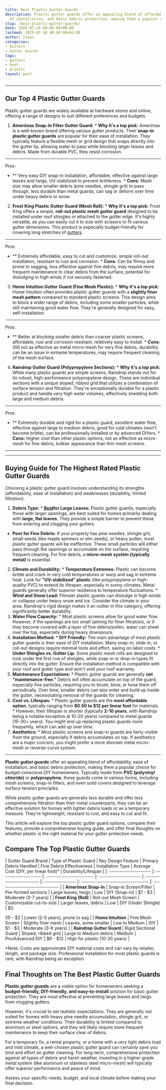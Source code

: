 ```yaml
---
title: Best Plastic Gutter Guards
description: Plastic gutter guards offer an appealing blend of affordability, ease
  of installation, and basic debris protection, making them a popular choice for...
slug: /best-plastic-gutter-guards/
date: 2025-07-10 00:00:00+00:00
lastmod: 2025-07-10 00:00:00+03:00
author: Isaac
categories:
- Gutters
- Gutter Guards
tags:
- gutters
- best
- plastic
layout: post
---
```

---

## Our Top 4 Plastic Gutter Guards
Plastic gutter guards are widely available at hardware stores and online, offering a range of designs to suit different preferences and budgets.
1. **Amerimax Snap-In Filter Gutter Guard:** * **Why it's a top pick:** Amerimax is a well-known brand offering various gutter products. Their **snap-in plastic gutter guards** are popular for their ease of installation. They typically feature a flexible mesh or grid design that snaps directly into the gutter lip, allowing water to pass while blocking larger leaves and debris. Made from durable PVC, they resist corrosion.

* **
Pros:

- ** Very easy DIY snap-in installation, affordable, effective against large leaves and twigs, UV-stabilized to prevent brittleness. * **Cons:** Mesh size may allow smaller debris (pine needles, shingle grit) to pass through, less durable than metal guards, can sag or deform over time under heavy debris or snow.

2. **Frost King Plastic Gutter Guard (Mesh Roll):** * **Why it's a top pick:** Frost King offers a simple, **roll-out plastic mesh gutter guard** designed to be installed under roof shingles or attached to the gutter edge. It's highly versatile, as you can easily cut it to size with scissors to fit various gutter dimensions. This product is especially budget-friendly for covering long stretches of [gutters](https://pestpolicy.com/best-aluminum-gutter-guards/).

* **
Pros:

- ** Extremely affordable, easy to cut and customize, simple roll-out installation, resistant to rust and corrosion. * **Cons:** Can be flimsy and prone to sagging, less effective against fine debris, may require more frequent maintenance to clear debris from the surface, potential for dislodging in high winds if not securely fastened.

3. **Home Intuition Gutter Guard (Fine Mesh Plastic):** * **Why it's a top pick:** Home Intuition often provides plastic gutter guards with a **slightly finer mesh pattern** compared to standard plastic screens. This design aims to block a wider range of debris, including some smaller particles, while still maintaining good water flow. They're generally designed for easy, self-installation.

* **
Pros:

- ** Better at blocking smaller debris than coarser plastic screens, affordable, rust and corrosion resistant, relatively easy to install. * **Cons:** Still not as effective as metal micro-mesh for very fine debris, durability can be an issue in extreme temperatures, may require frequent cleaning of the mesh surface.

4. **Raindrop Gutter Guard (Polypropylene Sections):** * **Why it's a top pick:** While many plastic guards are simple screens, Raindrop stands out for its robust, high-performance polypropylene design. These are individual sections with a unique sloped, ribbed grid that utilizes a combination of surface tension and filtration. They're exceptionally durable for a plastic product and handle very high water volumes, effectively shedding both large and medium debris.

* **
Pros:

- ** Extremely durable and rigid for a plastic guard, excellent water flow, effective against large to medium debris, good for cold climates (won't become brittle), can be professionally installed or by advanced DIYers. * **Cons:** Higher cost than other plastic options, not as effective as micro-mesh for fine debris, bulkier appearance than thin mesh screens.

---
---

## Buying Guide for The Highest Rated Plastic Gutter Guards
Choosing a plastic gutter guard involves understanding its strengths (affordability, ease of installation) and weaknesses (durability, limited filtration).
1. **Debris Type:** * **[Best](https://pestpolicy.com/best-foam-gutter-guards/)for Large Leaves:** Plastic gutter guards, especially those with larger openings, are best suited for homes primarily dealing with **large, flat leaves**. They provide a simple barrier to prevent these from entering and clogging your gutters.

* **Poor for Fine Debris:** If your property has pine needles, shingle grit, small seeds (like maple spinners or elm seeds), or heavy pollen, most plastic gutter guards will be ineffective. These small particles will either pass through the openings or accumulate on the surface, requiring frequent cleaning. For fine debris, a **micro-mesh system (typically metal)** is essential.
2. **Climate and Durability:** * **Temperature Extremes:** Plastic can become brittle and crack in very cold temperatures or warp and sag in extreme heat. Look for **"UV-stabilized" plastic** (like polypropylene or high-quality PVC) to extend its lifespan, especially in sunny climates. Metal guards generally offer superior resilience to temperature fluctuations. * **Wind and Snow Load:** Flimsier plastic guards can dislodge in high winds or collapse under heavy snow and ice.
Consider the climate in your area. Raindrop's rigid design makes it an outlier in this category, offering significantly better durability.
3.  **Water Flow Capacity:** * Most plastic screens allow for good water flow. However, if the openings are too small (aiming for finer filtration), or if they become covered with a layer of fine debris/pollen, water can sheet over the top, especially during heavy downpours.
4. **Installation Method:** * **DIY Friendly:** The main advantage of most plastic gutter guards is their ease of DIY installation. Many snap-in, slide-in, or roll-out designs require minimal tools and effort, saving on labor costs. * **Under Shingles vs. Gutter Lip:** Some plastic mesh rolls are designed to tuck under the first row of shingles, while snap-in or drop-in types fit directly into the gutter.
Ensure the installation method is compatible with your roof and gutter type and won't void your roof warranty.
5.  **Maintenance Expectations:** * Plastic gutter guards are generally **not "maintenance-free."** Debris will often accumulate on top of the guard, especially fine particles, requiring you to brush, blow, or hose them off periodically. Over time, smaller debris can also enter and build up inside the gutter, necessitating removal of the guards for cleaning.
6.  **Cost vs. Lifespan:** * Plastic gutter guards are the **most affordable option**, typically ranging from **$0.50 to $12 per linear foot** for materials. * However, their lifespan is shorter (typically **2-10 years**, with Raindrop being a notable exception at 10-20 years) compared to metal guards (15-30+ years). You might end up replacing plastic guards more frequently, which can add up over time.
7.  **Aesthetics:** * Most plastic screens and snap-in guards are fairly visible from the ground, especially if debris accumulates on top. If aesthetics are a major concern, you might prefer a more discreet metal micro-mesh or reverse-curve system.
---

**Plastic gutter guards** offer an appealing blend of affordability, ease of installation, and basic debris protection, making them a popular choice for budget-conscious DIY homeowners. Typically made from **PVC (polyvinyl chloride)** or **polypropylene**, these guards come in various forms, including mesh screens, snap-in filters, and even solid covers designed to leverage surface tension principles.

While plastic gutter guards are generally less durable and offer less comprehensive filtration than their metal counterparts, they can be an effective solution for homes with lighter debris loads or as a temporary measure. They're lightweight, resistant to rust, and easy to cut and fit.

This article will explore the top plastic gutter guard options, compare their features, provide a comprehensive buying guide, and offer final thoughts on whether plastic is the right material for your gutter protection needs.

##  Compare The Top Plastic Gutter Guards

| Gutter Guard Brand | Type of Plastic Guard | Key Design Feature | Primary Debris Handled | Fine Debris Effectiveness | Installation Type | Average Cost (DIY, per linear foot)\* | Durability/Lifespan | |: --------------------- |: -------------------- |: ------------------------ |: --------------------- |: ------------------------ |: ---------------- |: ---------------------------------- |: ------------------------------ | | **Amerimax Snap-In** | Snap-in Screen/Filter | Pre-formed sections | Large leaves, twigs | Low | DIY (Snap-in) | $1 - $3 | Moderate (3-7 years) | | **Frost King (Roll)** | Roll-out Mesh Screen | Customizable cut-to-size | Larger leaves, debris | Low | DIY (Under Shingle) | $0.

50 - $2 | Lower (2-5 years), prone to sag | | **Home Intuition** | Fine Mesh Screen | Slightly finer mesh | Leaves, some smaller | Low to Medium | DIY | $1 - $3 | Moderate (3-6 years) | | **Raindrop Gutter Guard** | Rigid Sectional Guard | Sloped, ribbed grid | Large to Medium debris | Medium | Pro/Advanced DIY | $6 - $12 | High for plastic (10-20 years) |

\*Note: Costs are approximate DIY material costs and can vary by retailer, length, and package size. Professional installation for most plastic guards is rare, with Raindrop being an exception.

##  Final Thoughts on The Best Plastic Gutter Guards

**Plastic gutter guards** are a viable option for homeowners seeking a **budget-friendly, DIY-friendly, and easy-to-install** solution for basic gutter protection. They are most effective at preventing large leaves and twigs from clogging gutters.

However, it's crucial to set realistic expectations. They are generally not suited for homes with heavy pine needle accumulation, shingle grit, or extreme weather conditions. Their durability is limited compared to aluminum or steel options, and they will likely require more frequent maintenance to keep their surface clear of debris.

For a temporary fix, a rental property, or a home with a very light debris load and mild climate, a well-chosen plastic gutter guard can certainly save you time and effort on gutter cleaning. For long-term, comprehensive protection against all types of debris and harsh weather, investing in a higher-grade metal system (like aluminum or stainless steel micro-mesh) will typically offer superior performance and peace of mind.

Assess your specific needs, budget, and local climate before making your final decision.